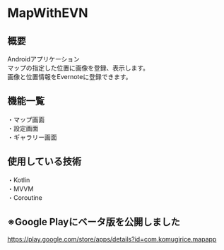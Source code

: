 # MapWithEVN

## 概要
Androidアプリケーション<br>
マップの指定した位置に画像を登録、表示します。<br>
画像と位置情報をEvernoteに登録できます。

## 機能一覧
・マップ画面<br>
・設定画面<br>
・ギャラリー画面

## 使用している技術
・Kotlin<br>
・MVVM<br>
・Coroutine<br>

## ※Google Playにベータ版を公開しました
https://play.google.com/store/apps/details?id=com.komugirice.mapapp

